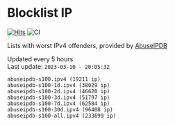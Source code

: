 # Blocklist IP

[![Hits](https://hits.seeyoufarm.com/api/count/incr/badge.svg?url=https%3A%2F%2Fgithub.com%2Fborestad%2Fblocklist-ip%2F&count_bg=%2379C83D&title_bg=%23555555&icon=&icon_color=%23E7E7E7&title=hits&edge_flat=false)](https://hits.seeyoufarm.com)  ![CI](https://img.shields.io/github/workflow/status/borestad/blocklist-ip/CI?style=flat-square)

Lists with worst IPv4 offenders, provided by [AbuseIPDB](https://www.abuseipdb.com/)

<!-- FOOTER-PLACEHOLDER -->
Updated every 5 hours<br>
Last update: `2023-03-10 - 20:05:32`
```
abuseipdb-s100.ipv4 (19211 ip)
abuseipdb-s100-1d.ipv4 (38029 ip)
abuseipdb-s100-2d.ipv4 (46620 ip)
abuseipdb-s100-3d.ipv4 (51797 ip)
abuseipdb-s100-7d.ipv4 (62584 ip)
abuseipdb-s100-30d.ipv4 (96408 ip)
abuseipdb-s100-all.ipv4 (233699 ip)
```
